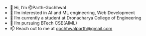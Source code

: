 - 👋 Hi, I’m @Parth-Gochhwal
- 👀 I’m interested in AI and ML engineering, Web Development 
- 🌱 I’m currently a student at Dronacharya College of Engineering 
- 💞️ I’m pursuing BTech CSE(AIML) 
- 📫 Reach out to me at gochhwalparth@gmail.com


<!---
Parth-Gochhwal/Parth-Gochhwal is a ✨ special ✨ repository because its `README.md` (this file) appears on your GitHub profile.
You can click the Preview link to take a look at your changes.
--->
